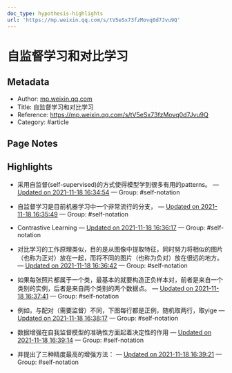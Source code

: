 ```yaml
---
doc_type: hypothesis-highlights
url: 'https://mp.weixin.qq.com/s/tV5eSx73fzMovq0d7Jvu9Q'
---
```


# 自监督学习和对比学习

## Metadata
- Author: [mp.weixin.qq.com]()
- Title: 自监督学习和对比学习
- Reference: https://mp.weixin.qq.com/s/tV5eSx73fzMovq0d7Jvu9Q
- Category: #article

## Page Notes
## Highlights
- 采用自监督(self-supervised)的方式使得模型学到很多有用的patterns。 — [Updated on 2021-11-18 16:34:54](https://hyp.is/Z_HgzEhKEey15Z_CdM9htA/mp.weixin.qq.com/s/tV5eSx73fzMovq0d7Jvu9Q) — Group: #self-notation

- 自监督学习是目前机器学习中一个非常流行的分支， — [Updated on 2021-11-18 16:35:49](https://hyp.is/iH2MukhKEeyUqw-_4_-h8w/mp.weixin.qq.com/s/tV5eSx73fzMovq0d7Jvu9Q) — Group: #self-notation

- Contrastive Learning — [Updated on 2021-11-18 16:36:17](https://hyp.is/mWlxQkhKEey_Ao-KNwJqWg/mp.weixin.qq.com/s/tV5eSx73fzMovq0d7Jvu9Q) — Group: #self-notation

- 对比学习的工作原理类似，目的是从图像中提取特征，同时努力将相似的图片（也称为正对）放在一起，而将不同的图片（也称为负对）放在很远的地方。 — [Updated on 2021-11-18 16:36:42](https://hyp.is/p-ZzKEhKEeyyLRv3pVIIMw/mp.weixin.qq.com/s/tV5eSx73fzMovq0d7Jvu9Q) — Group: #self-notation

- 如果每张照片都属于一个类，最基本的就要构造正负样本对，前者是来自一个类别的实例，后者是来自两个类别的两个数据点。 — [Updated on 2021-11-18 16:37:41](https://hyp.is/y29wsEhKEeyhbNOnZ5pdOQ/mp.weixin.qq.com/s/tV5eSx73fzMovq0d7Jvu9Q) — Group: #self-notation

- 例如，与配对（需要监督）不同，下图每行都是正例，随机取两行，取yige — [Updated on 2021-11-18 16:38:17](https://hyp.is/4KpdCkhKEeyt9NtknFTZYg/mp.weixin.qq.com/s/tV5eSx73fzMovq0d7Jvu9Q) — Group: #self-notation

- 数据增强在自我监督模型的准确性方面起着决定性的作用 — [Updated on 2021-11-18 16:39:14](https://hyp.is/AqUFhkhLEeyF3gMnA6vuDw/mp.weixin.qq.com/s/tV5eSx73fzMovq0d7Jvu9Q) — Group: #self-notation

- 并提出了三种精度最高的增强方法： — [Updated on 2021-11-18 16:39:21](https://hyp.is/BwUf2khLEeyt9p96M8DOdw/mp.weixin.qq.com/s/tV5eSx73fzMovq0d7Jvu9Q) — Group: #self-notation





